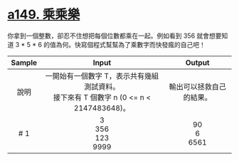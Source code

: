 # [a149. 乘乘樂](https://zerojudge.tw/ShowProblem?problemid=a149)

你拿到一個整數，卻忍不住想把每個位數都乘在一起。例如看到 356 就會想要知道 3 * 5 * 6 的值為何。快寫個程式幫幫為了乘數字而快發瘋的自己吧！

| Sample | Input | Output |
| :------: | :--------: | :------: |
| 說明 | 一開始有一個數字 T，表示共有幾組測試資料。<br>接下來有 T 個數字 n (0 <= n < 2147483648)。 | 輸出可以拯救自己的結果。 |
| # 1 | 3<br>356<br>123<br>9999 | 90<br>6<br>6561 |